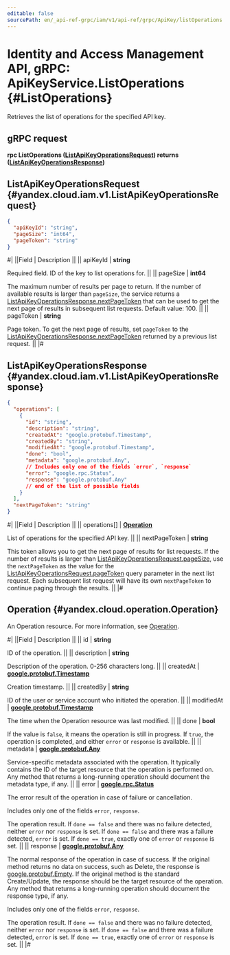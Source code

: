 ```yaml
---
editable: false
sourcePath: en/_api-ref-grpc/iam/v1/api-ref/grpc/ApiKey/listOperations.md
---
```


# Identity and Access Management API, gRPC: ApiKeyService.ListOperations {#ListOperations}

Retrieves the list of operations for the specified API key.

## gRPC request

**rpc ListOperations ([ListApiKeyOperationsRequest](#yandex.cloud.iam.v1.ListApiKeyOperationsRequest)) returns ([ListApiKeyOperationsResponse](#yandex.cloud.iam.v1.ListApiKeyOperationsResponse))**

## ListApiKeyOperationsRequest {#yandex.cloud.iam.v1.ListApiKeyOperationsRequest}

```json
{
  "apiKeyId": "string",
  "pageSize": "int64",
  "pageToken": "string"
}
```

#|
||Field | Description ||
|| apiKeyId | **string**

Required field. ID of the key to list operations for. ||
|| pageSize | **int64**

The maximum number of results per page to return. If the number of available
results is larger than `pageSize`,
the service returns a [ListApiKeyOperationsResponse.nextPageToken](#yandex.cloud.iam.v1.ListApiKeyOperationsResponse)
that can be used to get the next page of results in subsequent list requests.
Default value: 100. ||
|| pageToken | **string**

Page token. To get the next page of results, set `pageToken` to the
[ListApiKeyOperationsResponse.nextPageToken](#yandex.cloud.iam.v1.ListApiKeyOperationsResponse) returned by a previous list request. ||
|#

## ListApiKeyOperationsResponse {#yandex.cloud.iam.v1.ListApiKeyOperationsResponse}

```json
{
  "operations": [
    {
      "id": "string",
      "description": "string",
      "createdAt": "google.protobuf.Timestamp",
      "createdBy": "string",
      "modifiedAt": "google.protobuf.Timestamp",
      "done": "bool",
      "metadata": "google.protobuf.Any",
      // Includes only one of the fields `error`, `response`
      "error": "google.rpc.Status",
      "response": "google.protobuf.Any"
      // end of the list of possible fields
    }
  ],
  "nextPageToken": "string"
}
```

#|
||Field | Description ||
|| operations[] | **[Operation](#yandex.cloud.operation.Operation)**

List of operations for the specified API key. ||
|| nextPageToken | **string**

This token allows you to get the next page of results for list requests. If the number of results
is larger than [ListApiKeyOperationsRequest.pageSize](#yandex.cloud.iam.v1.ListApiKeyOperationsRequest), use the `nextPageToken` as the value
for the [ListApiKeyOperationsRequest.pageToken](#yandex.cloud.iam.v1.ListApiKeyOperationsRequest) query parameter in the next list request.
Each subsequent list request will have its own `nextPageToken` to continue paging through the results. ||
|#

## Operation {#yandex.cloud.operation.Operation}

An Operation resource. For more information, see [Operation](/docs/api-design-guide/concepts/operation).

#|
||Field | Description ||
|| id | **string**

ID of the operation. ||
|| description | **string**

Description of the operation. 0-256 characters long. ||
|| createdAt | **[google.protobuf.Timestamp](https://developers.google.com/protocol-buffers/docs/reference/google.protobuf#timestamp)**

Creation timestamp. ||
|| createdBy | **string**

ID of the user or service account who initiated the operation. ||
|| modifiedAt | **[google.protobuf.Timestamp](https://developers.google.com/protocol-buffers/docs/reference/google.protobuf#timestamp)**

The time when the Operation resource was last modified. ||
|| done | **bool**

If the value is `false`, it means the operation is still in progress.
If `true`, the operation is completed, and either `error` or `response` is available. ||
|| metadata | **[google.protobuf.Any](https://developers.google.com/protocol-buffers/docs/proto3#any)**

Service-specific metadata associated with the operation.
It typically contains the ID of the target resource that the operation is performed on.
Any method that returns a long-running operation should document the metadata type, if any. ||
|| error | **[google.rpc.Status](https://cloud.google.com/tasks/docs/reference/rpc/google.rpc#status)**

The error result of the operation in case of failure or cancellation.

Includes only one of the fields `error`, `response`.

The operation result.
If `done == false` and there was no failure detected, neither `error` nor `response` is set.
If `done == false` and there was a failure detected, `error` is set.
If `done == true`, exactly one of `error` or `response` is set. ||
|| response | **[google.protobuf.Any](https://developers.google.com/protocol-buffers/docs/proto3#any)**

The normal response of the operation in case of success.
If the original method returns no data on success, such as Delete,
the response is [google.protobuf.Empty](https://developers.google.com/protocol-buffers/docs/reference/google.protobuf#google.protobuf.Empty).
If the original method is the standard Create/Update,
the response should be the target resource of the operation.
Any method that returns a long-running operation should document the response type, if any.

Includes only one of the fields `error`, `response`.

The operation result.
If `done == false` and there was no failure detected, neither `error` nor `response` is set.
If `done == false` and there was a failure detected, `error` is set.
If `done == true`, exactly one of `error` or `response` is set. ||
|#